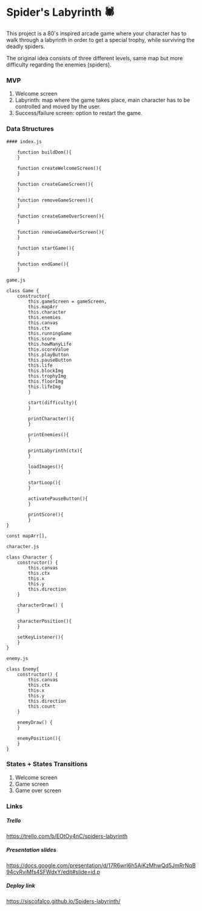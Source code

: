 # Spider's Labyrinth 🕷 

This project is a 80's inspired arcade game where your character has to walk through a labyrinth in order to get a special trophy, while surviving the deadly spiders.

The original idea consists of three different levels, same map but more difficulty regarding the enemies (spiders).

<h3>MVP</h3>

<ol>
<li>Welcome screen</li>
<li>Labyrinth: map where the game takes place, main character has to be controlled and moved by the user.</li>
<li>Success/failure screen: option to restart the game.</li>
</ol>

<h3>Data Structures</h3>

```
#### index.js

    function buildDom(){
    }
    
    function createWelcomeScreen(){
    }
    
    function createGameScreen(){
    }
    
    function removeGameScreen(){
    }
    
    function createGameOverScreen(){
    }
    
    function removeGameOverScreen(){
    }
    
    function startGame(){
    }
    
    function endGame(){
    }

game.js

class Game {
    constructor{
        this.gameScreen = gameScreen,
        this.mapArr 
        this.character 
        this.enemies
        this.canvas 
        this.ctx
        this.runningGame
        this.score
        this.howManyLife
        this.scoreValue
        this.playButton
        this.pauseButton
        this.life
        this.blockImg
        this.trophyImg
        this.floorImg
        this.lifeImg
        }
        
        start(difficulty){
        }
        
        printCharacter(){
        }
        
        printEnemies(){
        }
        
        printLabyrinth(ctx){
        }
        
        loadImages(){
        }
        
        startLoop(){
        }
        
        activatePauseButton(){
        }
        
        printScore(){
        }
}

const mapArr[],

character.js

class Character {
    constructor() {
        this.canvas
        this.ctx
        this.x
        this.y
        this.direction
    }

    characterDraw() {
    }
    
    characterPosition(){
    }
    
    setKeyListener(){
    }
}

enemy.js

class Enemy{
    constructor() {
        this.canvas
        this.ctx
        this.x 
        this.y
        this.direction
        this.count
    }

    enemyDraw() {
    }
    
    enemyPosition(){
    }
}
```
### States + States Transitions

<ol>
  <li>Welcome screen</li>
  <li>Game screen</li>
  <li>Game over screen</li>
</ol>

### Links

##### Trello 

https://trello.com/b/EOtOy4nC/spiders-labyrinth

##### Presentation slides

https://docs.google.com/presentation/d/17R6wrI6h5AiKzMhwQd5JmRrNqB94cvRvjMfs4SFWdxY/edit#slide=id.p

##### Deploy link

https://siscofalco.github.io/Spiders-labyrinth/
